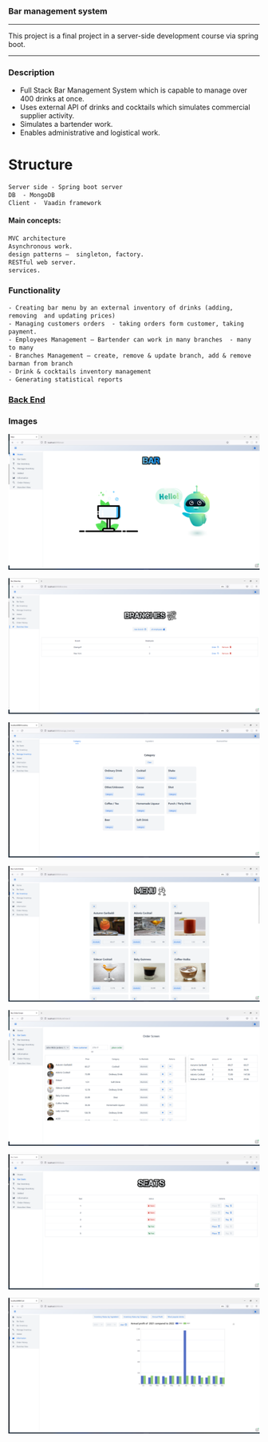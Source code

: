 
### Bar management  system

------------

This project is a final project in a server-side development course via  spring boot.

------------

### Description
- Full Stack Bar Management System which is capable to manage over 400 drinks at once.
-  Uses external API of drinks and cocktails which simulates commercial supplier activity.
- Simulates a bartender work.
- Enables administrative and logistical work.


# Structure
	Server side - Spring boot server
	DB  - MongoDB
	Client -  Vaadin framework 


####  Main concepts:
	MVC architecture
	Asynchronous work.
	design patterns –  singleton, factory.
	RESTful web server.
	services.


  ### Functionality 
	- Creating bar menu by an external inventory of drinks (adding, removing  and updating prices)
	- Managing customers orders  - taking orders form customer, taking payment.
	- Employees Management – Bartender can work in many branches  - many to many
	- Branches Management – create, remove & update branch, add & remove barman from branch 
	- Drink & cocktails inventory management
	- Generating statistical reports 



### [Back End](https://github.com/Alzoke/barmanager "Back End")




### Images

![HomeView](src/main//resources//images//ProjectImages//HomeView.png)

![BranchesView](src/main//resources//images//ProjectImages//BranchesView.png)

![InventoryManagement](src/main//resources//images//ProjectImages//InventoryManagement.png)

![MenuView](src/main//resources//images//ProjectImages//MenuView.png)

![OrderView](src/main//resources//images//ProjectImages//OrderView.png)

![SeatsView](src/main//resources//images//ProjectImages//SeatsView.png)

![InformationView](src/main//resources//images//ProjectImages//informationView.png)


